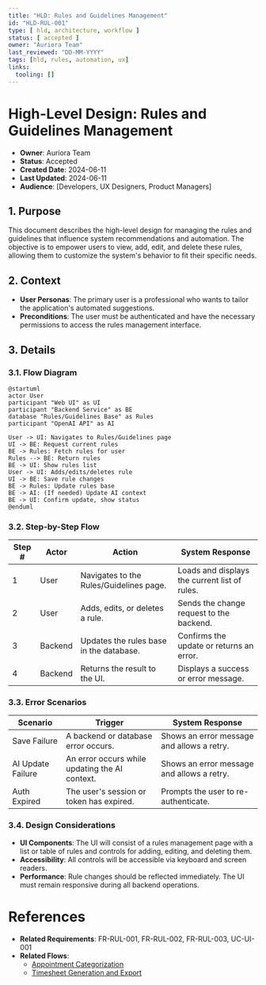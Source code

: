 ```yaml
---
title: "HLD: Rules and Guidelines Management"
id: "HLD-RUL-001"
type: [ hld, architecture, workflow ]
status: [ accepted ]
owner: "Auriora Team"
last_reviewed: "DD-MM-YYYY"
tags: [hld, rules, automation, ux]
links:
  tooling: []
---
```


# High-Level Design: Rules and Guidelines Management

- **Owner**: Auriora Team
- **Status**: Accepted
- **Created Date**: 2024-06-11
- **Last Updated**: 2024-06-11
- **Audience**: [Developers, UX Designers, Product Managers]

## 1. Purpose

This document describes the high-level design for managing the rules and guidelines that influence system recommendations and automation. The objective is to empower users to view, add, edit, and delete these rules, allowing them to customize the system's behavior to fit their specific needs.

## 2. Context

- **User Personas**: The primary user is a professional who wants to tailor the application's automated suggestions.
- **Preconditions**: The user must be authenticated and have the necessary permissions to access the rules management interface.

## 3. Details

### 3.1. Flow Diagram

```mermaid
@startuml
actor User
participant "Web UI" as UI
participant "Backend Service" as BE
database "Rules/Guidelines Base" as Rules
participant "OpenAI API" as AI

User -> UI: Navigates to Rules/Guidelines page
UI -> BE: Request current rules
BE -> Rules: Fetch rules for user
Rules --> BE: Return rules
BE -> UI: Show rules list
User -> UI: Adds/edits/deletes rule
UI -> BE: Save rule changes
BE -> Rules: Update rules base
BE -> AI: (If needed) Update AI context
BE -> UI: Confirm update, show status
@enduml
```

### 3.2. Step-by-Step Flow

| Step # | Actor   | Action                                      | System Response                                      |
|--------|---------|---------------------------------------------|------------------------------------------------------|
| 1      | User    | Navigates to the Rules/Guidelines page.     | Loads and displays the current list of rules.        |
| 2      | User    | Adds, edits, or deletes a rule.             | Sends the change request to the backend.             |
| 3      | Backend | Updates the rules base in the database.     | Confirms the update or returns an error.             |
| 4      | Backend | Returns the result to the UI.               | Displays a success or error message.                 |

### 3.3. Error Scenarios

| Scenario          | Trigger                                     | System Response                                 |
|-------------------|---------------------------------------------|-------------------------------------------------|
| Save Failure      | A backend or database error occurs.         | Shows an error message and allows a retry.      |
| AI Update Failure | An error occurs while updating the AI context.| Shows an error message and allows a retry.      |
| Auth Expired      | The user's session or token has expired.    | Prompts the user to re-authenticate.            |

### 3.4. Design Considerations

- **UI Components**: The UI will consist of a rules management page with a list or table of rules and controls for adding, editing, and deleting them.
- **Accessibility**: All controls will be accessible via keyboard and screen readers.
- **Performance**: Rule changes should be reflected immediately. The UI must remain responsive during all backend operations.

# References

- **Related Requirements**: FR-RUL-001, FR-RUL-002, FR-RUL-003, UC-UI-001
- **Related Flows**:
  - [Appointment Categorization](HLD-CAT-001-Appointment-Categorization.md)
  - [Timesheet Generation and Export](HLD-BIL-001-Timesheet-Generation-and-Export.md)
